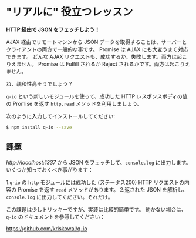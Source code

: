 # "リアルに" 役立つレッスン

**HTTP 経由で JSON をフェッチしよう！**

AJAX 経由でリモートマシンから JSON データを取得することは、サーバーとクライアントの両方で一般的な事です。
Promise は AJAX にも大変うまく対応できます。
どんな AJAX リクエストも、成功するか、失敗します。両方は起こりえません。
Promise は Fulfill されるか Reject されるかです。両方は起こりえません。

ね、親和性高そうでしょう？

`q-io` という新しいモジュールを使って、成功した HTTP レスポンスボディの値の Promise を返す `http.read` メソッドを利用しましょう。


次のように入力してインストールしてください:

```sh
$ npm install q-io --save
```

## 課題

*http://localhost:1337* から JSON をフェッチして、`console.log` に出力します。
いくつか知っておくべき事がります：

1.`q-io` の `http` モジュールには成功した (ステータス200) HTTP リクエストの内容の Promise を返す `read` メソッドがあります。
2.返された JSON を解析し、 `console.log` に出力してください。それだけ。

この課題は少しトリッキーですが、実装は比較的簡単です。
動かない場合は、`q-io` のドキュメントを参照してください：


  https://github.com/kriskowal/q-io

